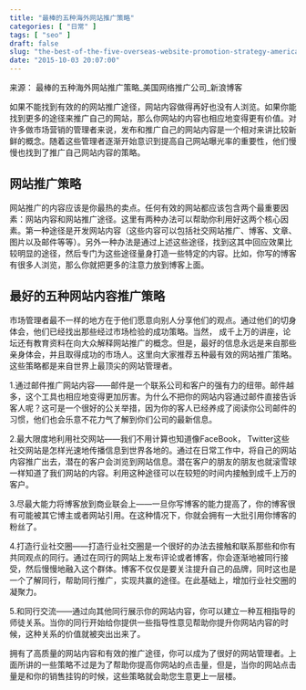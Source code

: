 ```yaml
---
title: "最棒的五种海外网站推广策略"
categories: [ "日常" ]
tags: [ "seo" ]
draft: false
slug: "the-best-of-the-five-overseas-website-promotion-strategy-american-network-promotion-company-sina-blog"
date: "2015-10-03 20:07:00"
---
```


来源： 最棒的五种海外网站推广策略_美国网络推广公司_新浪博客

如果不能找到有效的的网站推广途径，网站内容做得再好也没有人浏览。如果你能找到更多的途径来推广自己的网站，那么你网站的内容也相应地变得更有价值。对许多做市场营销的管理者来说，发布和推广自己的网站内容是一个相对来讲比较新鲜的概念。随着这些管理者逐渐开始意识到提高自己网站曝光率的重要性，他们慢慢也找到了推广自己网站内容的策略。

## 网站推广策略

网站推广的内容应该是你最热的卖点。任何有效的网站都应该包含两个最重要因素：网站内容和网站推广途径。这里有两种办法可以帮助你利用好这两个核心因素。第一种途径是开发网站内容（这些内容可以包括社交网站推广、博客、文章、图片以及邮件等等）。另外一种办法是通过上述这些途径，找到这其中回应效果比较明显的途径，然后专门为这些途径量身打造一些特定的内容。比如，你写的博客有很多人浏览，那么你就把更多的注意力放到博客上面。


<!--more-->


## 最好的五种网站内容推广策略

市场管理者最不一样的地方在于他们愿意向别人分享他们的观点。通过他们的切身体会，他们已经找出那些经过市场检验的成功策略。当然， 成千上万的讲座，论坛还有教育资料在向大众解释网站推广的概念。但是，最好的信息永远是来自那些亲身体会，并且取得成功的市场人。这里向大家推荐五种最有效的网站推广策略。这些策略都是来自世界上最顶尖的网站管理者。

1.通过邮件推广网站内容——邮件是一个联系公司和客户的强有力的纽带。邮件越多，这个工具也相应地变得更加厉害。为什么不把你的网站内容通过邮件直接告诉客人呢？这可是一个很好的公关举措，因为你的客人已经养成了阅读你公司邮件的习惯，他们也会乐意不花力气了解到你们公司的最新信息。

2.最大限度地利用社交网站——我们不用计算也知道像FaceBook， Twitter这些社交网站是怎样光速地传播信息到世界各地的。通过在日常工作中，将自己的网站内容推广出去，潜在的客户会浏览到网站信息。潜在客户的朋友的朋友也就滚雪球一样知道了我们网站的内容。利用这种途径可以在较短的时间内接触到成千上万的客户。

3.尽最大能力将博客放到商业联会上——一旦你写博客的能力提高了，你的博客很有可能被其它博主或者网站引用。在这种情况下，你就会拥有一大批引用你博客的粉丝了。

4.打造行业社交圈——打造行业社交圈是一个很好的办法去接触和联系那些和你有共同观点的同行。通过在同行的网站上发布评论或者博客，你会逐渐地被同行接受，然后慢慢地融入这个群体。博客不仅仅是要关注提升自己的品牌，同时这也是一个了解同行，帮助同行推广，实现共赢的途径。在此基础上，增加行业社交圈的凝聚力。

5.和同行交流——通过向其他同行展示你的网站内容，你可以建立一种互相指导的师徒关系。当你的同行开始给你提供一些指导性意见帮助你提升你网站内容的时候，这种关系的价值就被突出出来了。

拥有了高质量的网站内容和有效的推广途径，你可以成为了很好的网站管理者。上面所讲的一些策略不过是为了帮助你提高你网站的点击量，但是，当你的网站点击量是和你的销售挂钩的时候，这些策略就会助您生意更上一层楼。